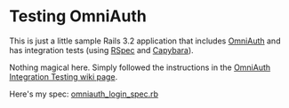 # Testing OmniAuth

This is just a little sample Rails 3.2 application that includes [OmniAuth][] and has integration tests (using [RSpec][] and [Capybara][]).

Nothing magical here.  Simply followed the instructions in the [OmniAuth Integration Testing wiki page][wiki].

Here's my spec: [omniauth_login_spec.rb](https://github.com/remi/testing-omniauth/blob/master/spec/acceptance/omniauth_login_spec.rb)

[OmniAuth]: https://github.com/intridea/omniauth
[RSpec]:    http://rspec.info
[Capybara]: https://github.com/jnicklas/capybara
[wiki]:     https://github.com/intridea/omniauth/wiki/Integration-Testing
